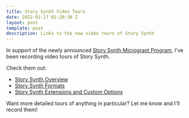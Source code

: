 ```yaml
---
title: Story Synth Video Tours
date: 2022-02-17 01:20:38 Z
layout: post
template: post
description: Links to the new video tours of Story Synth
---
```


In support of the newly announced [Story Synth Microgrant Program](https://www.bigbadcon.com/story-synth-microgrants/), I've been recording video tours of Story Synth.

Check them out:

* [Story Synth Overview](https://youtu.be/FqfBcB4iZEI)
* [Story Synth Formats](https://youtu.be/nb5_3ErDZoI)
* [Story Synth Extensions and Custom Options](https://youtu.be/rhmnQqTHpzk)

Want more detailed tours of anything in particular? Let me know and I'll record them!